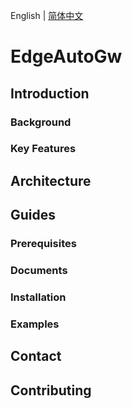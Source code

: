 English | [简体中文](./README_zh.md)

# EdgeAutoGw

## Introduction

### Background

### Key Features

## Architecture

## Guides

### Prerequisites

### Documents

### Installation

### Examples

## Contact

## Contributing
